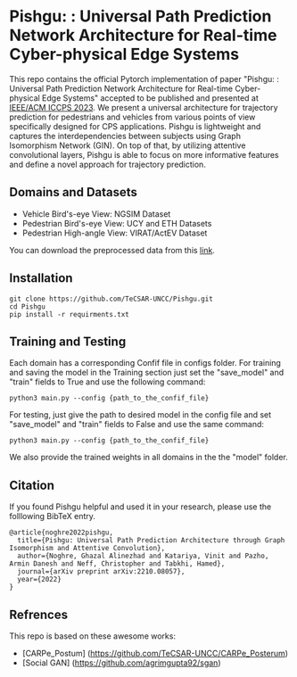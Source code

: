 # Pishgu: : Universal Path Prediction Network Architecture for Real-time Cyber-physical Edge Systems

This repo contains the official Pytorch implementation of paper "Pishgu: : Universal Path Prediction Network Architecture for Real-time Cyber-physical Edge Systems" accepted to be published and presented at [IEEE/ACM ICCPS 2023](https://iccps.acm.org/2023/). We present a universal architecture for trajectory prediction for pedestrians and vehicles from various points of view specifically designed for CPS applications. Pishgu is lightweight and captures the interdependencies between subjects using Graph Isomorphism Network (GIN). On top of that, by utilizing attentive convolutional layers, Pishgu is able to focus on more informative features and define a novel approach for trajectory prediction. 

## Domains and Datasets
- Vehicle Bird's-eye View: NGSIM Dataset
- Pedestrian Bird's-eye View: UCY and ETH Datasets
- Pedestrian High-angle View: VIRAT/ActEV Dataset

You can download the preprocessed data from this [link](https://drive.google.com/file/d/1BnhGtGgiafV6LP9rnIJA6b5Lp4GxmPeB/view?usp=share_link). 

## Installation 
```
git clone https://github.com/TeCSAR-UNCC/Pishgu.git
cd Pishgu
pip install -r requirments.txt
```

## Training and Testing
Each domain has a corresponding Confif file in configs folder. For training and saving the model in the Training section just set the "save_model" and "train" fields to True and use the following command:
```
python3 main.py --config {path_to_the_confif_file}
```

For testing, just give the path to desired model in the config file and set "save_model" and "train" fields to False and use the same command:
```
python3 main.py --config {path_to_the_confif_file}
```

We also provide the trained weights in all domains in the the "model" folder. 

## Citation
If you found Pishgu helpful and used it in your research, please use the folllowing BibTeX entry.
```
@article{noghre2022pishgu,
  title={Pishgu: Universal Path Prediction Architecture through Graph Isomorphism and Attentive Convolution},
  author={Noghre, Ghazal Alinezhad and Katariya, Vinit and Pazho, Armin Danesh and Neff, Christopher and Tabkhi, Hamed},
  journal={arXiv preprint arXiv:2210.08057},
  year={2022}
}
```
## Refrences

This repo is based on these awesome works:
- [CARPe_Postum] (https://github.com/TeCSAR-UNCC/CARPe_Posterum)
- [Social GAN] (https://github.com/agrimgupta92/sgan)

